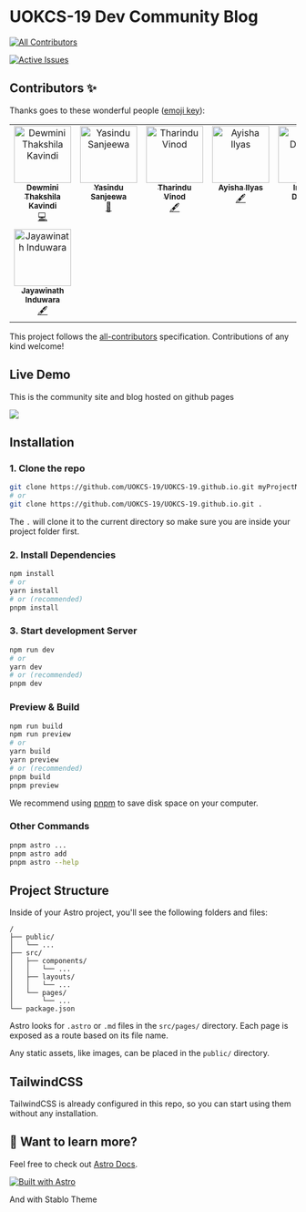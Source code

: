 # UOKCS-19 Dev Community Blog
<!-- ALL-CONTRIBUTORS-BADGE:START - Do not remove or modify this section -->
[![All Contributors](https://img.shields.io/badge/all_contributors-8-orange.svg?style=flat-square)](#contributors-)
<!-- ALL-CONTRIBUTORS-BADGE:END -->

[![Active Issues](https://deepsource.io/gh/UOKCS-19/UOKCS-19.github.io.svg/?label=active+issues&token=G05jCYgHjy_6OHj6OVgxb6LO)](https://deepsource.io/gh/UOKCS-19/UOKCS-19.github.io/?ref=repository-badge)

## Contributors ✨

Thanks goes to these wonderful people ([emoji key](https://allcontributors.org/docs/en/emoji-key)):

<!-- ALL-CONTRIBUTORS-LIST:START - Do not remove or modify this section -->
<!-- prettier-ignore-start -->
<!-- markdownlint-disable -->
<table>
  <tbody>
    <tr>
      <td align="center" valign="top" width="14.28%"><a href="https://github.com/KavindiDev"><img src="https://avatars.githubusercontent.com/u/99270120?v=4?s=100" width="100px;" alt="Dewmini Thakshila Kavindi"/><br /><sub><b>Dewmini Thakshila Kavindi</b></sub></a><br /><a href="https://github.com/UOKCS-19/UOKCS-19.github.io/commits?author=KavindiDev" title="Code">💻</a></td>
      <td align="center" valign="top" width="14.28%"><a href="https://github.com/YSanj98"><img src="https://avatars.githubusercontent.com/u/117887208?v=4?s=100" width="100px;" alt="Yasindu Sanjeewa"/><br /><sub><b>Yasindu Sanjeewa</b></sub></a><br /><a href="https://github.com/UOKCS-19/UOKCS-19.github.io/commits?author=YSanj98" title="Documentation">📖</a></td>
      <td align="center" valign="top" width="14.28%"><a href="https://github.com/weerawi"><img src="https://avatars.githubusercontent.com/u/108020013?v=4?s=100" width="100px;" alt="Tharindu Vinod"/><br /><sub><b>Tharindu Vinod</b></sub></a><br /><a href="#content-weerawi" title="Content">🖋</a></td>
      <td align="center" valign="top" width="14.28%"><a href="https://github.com/AyishaIlyas"><img src="https://avatars.githubusercontent.com/u/93942498?v=4?s=100" width="100px;" alt="Ayisha Ilyas"/><br /><sub><b>Ayisha Ilyas</b></sub></a><br /><a href="#content-AyishaIlyas" title="Content">🖋</a></td>
      <td align="center" valign="top" width="14.28%"><a href="https://github.com/ImeshaDilshani"><img src="https://avatars.githubusercontent.com/u/93858302?v=4?s=100" width="100px;" alt="Imesha Dilshani"/><br /><sub><b>Imesha Dilshani</b></sub></a><br /><a href="#content-ImeshaDilshani" title="Content">🖋</a></td>
      <td align="center" valign="top" width="14.28%"><a href="https://github.com/DinithiTharushini"><img src="https://avatars.githubusercontent.com/u/120458303?v=4?s=100" width="100px;" alt="DinithiTharushini"/><br /><sub><b>DinithiTharushini</b></sub></a><br /><a href="#content-DinithiTharushini" title="Content">🖋</a></td>
      <td align="center" valign="top" width="14.28%"><a href="https://github.com/ghstkillrD"><img src="https://avatars.githubusercontent.com/u/67953132?v=4?s=100" width="100px;" alt="Hirantha Ranathunga"/><br /><sub><b>Hirantha Ranathunga</b></sub></a><br /><a href="#content-ghstkillrD" title="Content">🖋</a></td>
    </tr>
    <tr>
      <td align="center" valign="top" width="14.28%"><a href="https://github.com/induwara43"><img src="https://avatars.githubusercontent.com/u/90089540?v=4?s=100" width="100px;" alt="Jayawinath Induwara"/><br /><sub><b>Jayawinath Induwara</b></sub></a><br /><a href="#content-induwara43" title="Content">🖋</a></td>
    </tr>
  </tbody>
</table>

<!-- markdownlint-restore -->
<!-- prettier-ignore-end -->

<!-- ALL-CONTRIBUTORS-LIST:END -->

This project follows the [all-contributors](https://github.com/all-contributors/all-contributors) specification. Contributions of any kind welcome!

## Live Demo

This is the community site and blog hosted on github pages

<a href="https://uokcs-19.github.io/"><img src="https://img.shields.io/badge/Live%20Preview-online-brightgreen"></a>

## Installation

### 1. Clone the repo

```bash
git clone https://github.com/UOKCS-19/UOKCS-19.github.io.git myProjectName
# or
git clone https://github.com/UOKCS-19/UOKCS-19.github.io.git .
```

The `.` will clone it to the current directory so make sure you are inside your project folder first.

### 2. Install Dependencies

```bash
npm install
# or
yarn install
# or (recommended)
pnpm install
```

### 3. Start development Server

```bash
npm run dev
# or
yarn dev
# or (recommended)
pnpm dev
```

### Preview & Build

```bash
npm run build
npm run preview
# or
yarn build
yarn preview
# or (recommended)
pnpm build
pnpm preview
```

We recommend using [pnpm](https://pnpm.io/) to save disk space on your computer.

### Other Commands

```bash
pnpm astro ...
pnpm astro add
pnpm astro --help
```

## Project Structure

Inside of your Astro project, you'll see the following folders and files:

```
/
├── public/
│   └── ...
├── src/
│   ├── components/
│   │   └── ...
│   ├── layouts/
│   │   └── ...
│   └── pages/
│       └── ...
└── package.json
```

Astro looks for `.astro` or `.md` files in the `src/pages/` directory. Each page is exposed as a route based on its file name.

Any static assets, like images, can be placed in the `public/` directory.

## TailwindCSS

TailwindCSS is already configured in this repo, so you can start using them without any installation.

## 👀 Want to learn more?

Feel free to check out [Astro Docs](https://docs.astro.build).

[![Built with Astro](https://astro.badg.es/v1/built-with-astro.svg)](https://astro.build)

And with Stablo Theme
